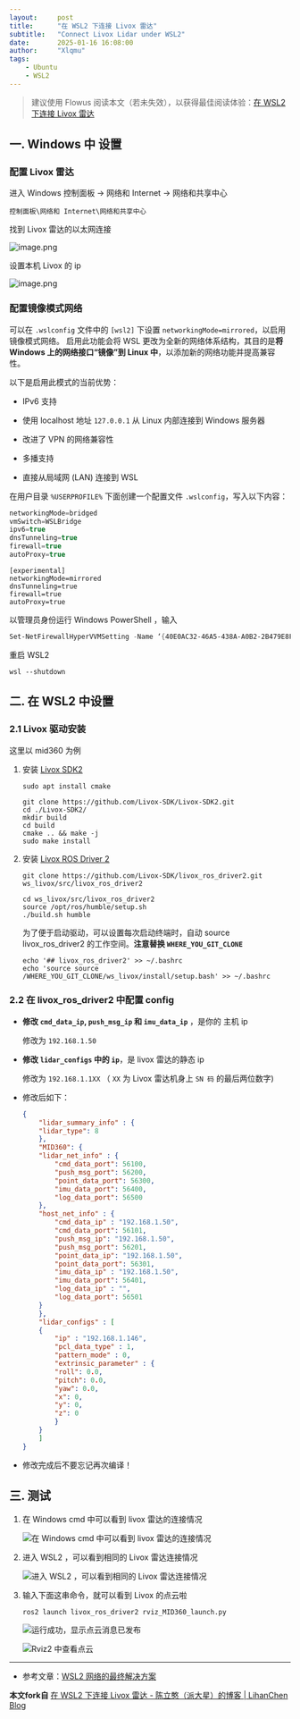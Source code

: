 ```yaml
---
layout:     post
title:      "在 WSL2 下连接 Livox 雷达"
subtitle:   "Connect Livox Lidar under WSL2"
date:       2025-01-16 16:08:00
author:     "Xlqmu"
tags:
    - Ubuntu
    - WSL2
---
```


> 建议使用 Flowus 阅读本文（若未失效），以获得最佳阅读体验：[在 WSL2 下连接 Livox 雷达](https://flowus.cn/lihanchen/share/b32e10e4-b223-452e-8291-5303df318c31?code=4PP1RS)

## 一. Windows 中 设置

### 配置 Livox 雷达

进入 Windows 控制面板 → 网络和 Internet → 网络和共享中心

```
控制面板\网络和 Internet\网络和共享中心
```

找到 Livox 雷达的以太网连接

![image.png](/img/in-post/About_Ubuntu/Connect-Livox-Lidar-under-WSL2/image.png)

设置本机 Livox 的 ip

![image.png](/img/in-post/About_Ubuntu/Connect-Livox-Lidar-under-WSL2/image1.png)

### 配置镜像模式网络

可以在 `.wslconfig` 文件中的 `[wsl2]` 下设置 `networkingMode=mirrored`，以启用镜像模式网络。 启用此功能会将 WSL 更改为全新的网络体系结构，其目的是**将 Windows 上的网络接口“镜像”到 Linux 中**，以添加新的网络功能并提高兼容性。

以下是启用此模式的当前优势：

- IPv6 支持

- 使用 localhost 地址 `127.0.0.1` 从 Linux 内部连接到 Windows 服务器

- 改进了 VPN 的网络兼容性

- 多播支持

- 直接从局域网 (LAN) 连接到 WSL

在用户目录 `%USERPROFILE%` 下面创建一个配置文件 `.wslconfig`，写入以下内容：

```C
networkingMode=bridged
vmSwitch=WSLBridge
ipv6=true
dnsTunneling=true
firewall=true
autoProxy=true
```

```Shell
[experimental]
networkingMode=mirrored
dnsTunneling=true
firewall=true
autoProxy=true
```

以管理员身份运行 Windows PowerShell ，输入

```PowerShell
Set-NetFirewallHyperVVMSetting -Name ‘{40E0AC32-46A5-438A-A0B2-2B479E8F2E90}’ -DefaultInboundAction Allow
```

重启 WSL2

```Shell
wsl --shutdown
```

## 二. 在 WSL2 中设置

### 2.1 Livox 驱动安装

这里以 mid360 为例

1. 安装 [Livox SDK2](https://github.com/Livox-SDK/Livox-SDK2)
   
   ```Shell
   sudo apt install cmake
   ```
   
   ```Shell
   git clone https://github.com/Livox-SDK/Livox-SDK2.git
   cd ./Livox-SDK2/
   mkdir build
   cd build
   cmake .. && make -j
   sudo make install
   ```

2. 安装 [Livox ROS Driver 2](https://github.com/Livox-SDK/livox_ros_driver2)
   
   ```Shell
   git clone https://github.com/Livox-SDK/livox_ros_driver2.git ws_livox/src/livox_ros_driver2
   ```
   
   ```Shell
   cd ws_livox/src/livox_ros_driver2
   source /opt/ros/humble/setup.sh
   ./build.sh humble
   ```
   
    为了便于启动驱动，可以设置每次启动终端时，自动 source livox_ros_driver2 的工作空间。**注意替换 `WHERE_YOU_GIT_CLONE`**
   
   ```Shell
   echo '## livox_ros_driver2' >> ~/.bashrc
   echo 'source source /WHERE_YOU_GIT_CLONE/ws_livox/install/setup.bash' >> ~/.bashrc
   ```

### 2.2 在 livox_ros_driver2 中配置 config

- **修改 `cmd_data_ip`, `push_msg_ip` 和 `imu_data_ip`** ，是你的 主机 ip 
  
    修改为 `192.168.1.50`

- **修改 `lidar_configs` 中的 `ip`**，是 livox 雷达的静态 ip
  
    修改为 `192.168.1.1XX` （ `XX` 为 Livox 雷达机身上 `SN 码` 的最后两位数字)

- 修改后如下：
  
  ```json
  {
      "lidar_summary_info" : {
      "lidar_type": 8
      },
      "MID360": {
      "lidar_net_info" : {
          "cmd_data_port": 56100,
          "push_msg_port": 56200,
          "point_data_port": 56300,
          "imu_data_port": 56400,
          "log_data_port": 56500
      },
      "host_net_info" : {
          "cmd_data_ip" : "192.168.1.50",
          "cmd_data_port": 56101,
          "push_msg_ip": "192.168.1.50",
          "push_msg_port": 56201,
          "point_data_ip": "192.168.1.50",
          "point_data_port": 56301,
          "imu_data_ip" : "192.168.1.50",
          "imu_data_port": 56401,
          "log_data_ip" : "",
          "log_data_port": 56501
      }
      },
      "lidar_configs" : [
      {
          "ip" : "192.168.1.146",
          "pcl_data_type" : 1,
          "pattern_mode" : 0,
          "extrinsic_parameter" : {
          "roll": 0.0,
          "pitch": 0.0,
          "yaw": 0.0,
          "x": 0,
          "y": 0,
          "z": 0
          }
      }
      ]
  }
  ```

- 修改完成后不要忘记再次编译！

## 三. 测试

1. 在 Windows cmd 中可以看到 livox 雷达的连接情况
   
    ![在 Windows cmd 中可以看到 livox 雷达的连接情况](/img/in-post/About_Ubuntu/Connect-Livox-Lidar-under-WSL2/image2.png)

2. 进入 WSL2 ，可以看到相同的 Livox 雷达连接情况
   
    ![进入 WSL2 ，可以看到相同的 Livox 雷达连接情况](/img/in-post/About_Ubuntu/Connect-Livox-Lidar-under-WSL2/image3.png)

3. 输入下面这串命令，就可以看到 Livox 的点云啦
   
   ```Shell
   ros2 launch livox_ros_driver2 rviz_MID360_launch.py
   ```
   
    ![运行成功，显示点云消息已发布](/img/in-post/About_Ubuntu/Connect-Livox-Lidar-under-WSL2/image4.png)
   
    ![Rviz2 中查看点云](/img/in-post/About_Ubuntu/Connect-Livox-Lidar-under-WSL2/image5.png)

---

- 参考文章：[WSL2 网络的最终解决方案](https://zhuanlan.zhihu.com/p/593263088)



**本文fork自** [在 WSL2 下连接 Livox 雷达 - 陈立憨（派大星）的博客 | LihanChen Blog](https://lihanchen2004.github.io/2024/05/02/Connect-Livox-Lidar-under-WSL2/)